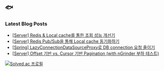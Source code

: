 ## 🐟
### Latest Blog Posts
- [[Server] Redis &amp; Local cache를 통한 조회 성능 개선기](http://eunajung01.tistory.com/174) <br/>
- [[Server] Redis Pub/Sub을 통해 Local cache 동기화하기](http://eunajung01.tistory.com/172) <br/>
- [[Spring] LazyConnectionDataSourceProxy로 DB connection 요청 줄이기](http://eunajung01.tistory.com/171) <br/>
- [[Server] Offset 기반 vs. Cursor 기반 Pagination (with nGrinder 부하 테스트)](http://eunajung01.tistory.com/170) <br/>

[![Solved.ac 프로필](http://mazassumnida.wtf/api/v2/generate_badge?boj=christinejung10)](https://solved.ac/christinejung10)
